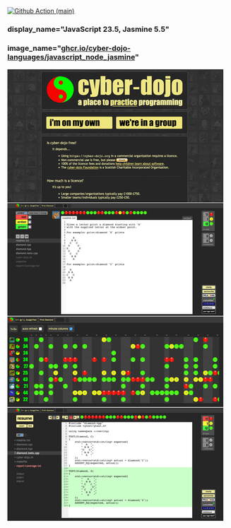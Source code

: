 [![Github Action (main)](https://github.com/cyber-dojo-start-points/javascript-jasmine/actions/workflows/main.yml/badge.svg)](https://github.com/cyber-dojo-start-points/javascript-jasmine/actions)

### display_name="JavaScript 23.5, Jasmine 5.5"
### image_name="[ghcr.io/cyber-dojo-languages/javascript_node_jasmine](https://github.com/cyber-dojo-languages/javascript-jasmine/pkgs/container/javascript_node_jasmine)"

![cyber-dojo.org home page](https://github.com/cyber-dojo/cyber-dojo/blob/master/shared/home_page_snapshot.png)
